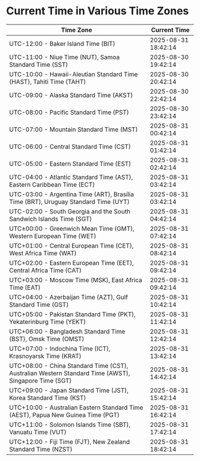 # Current Time in Various Time Zones

| Time Zone | Current Time |
|-----------|--------------|
| UTC-12:00 - Baker Island Time (BIT) | 2025-08-31 18:42:14 |
| UTC-11:00 - Niue Time (NUT), Samoa Standard Time (SST) | 2025-08-30 19:42:14 |
| UTC-10:00 - Hawaii-Aleutian Standard Time (HAST), Tahiti Time (TAHT) | 2025-08-30 20:42:14 |
| UTC-09:00 - Alaska Standard Time (AKST) | 2025-08-30 22:42:14 |
| UTC-08:00 - Pacific Standard Time (PST) | 2025-08-30 23:42:14 |
| UTC-07:00 - Mountain Standard Time (MST) | 2025-08-31 00:42:14 |
| UTC-06:00 - Central Standard Time (CST) | 2025-08-31 01:42:14 |
| UTC-05:00 - Eastern Standard Time (EST) | 2025-08-31 02:42:14 |
| UTC-04:00 - Atlantic Standard Time (AST), Eastern Caribbean Time (ECT) | 2025-08-31 03:42:14 |
| UTC-03:00 - Argentina Time (ART), Brasília Time (BRT), Uruguay Standard Time (UYT) | 2025-08-31 03:42:14 |
| UTC-02:00 - South Georgia and the South Sandwich Islands Time (SGT) | 2025-08-31 04:42:14 |
| UTC±00:00 - Greenwich Mean Time (GMT), Western European Time (WET) | 2025-08-31 07:42:14 |
| UTC+01:00 - Central European Time (CET), West Africa Time (WAT) | 2025-08-31 08:42:14 |
| UTC+02:00 - Eastern European Time (EET), Central Africa Time (CAT) | 2025-08-31 09:42:14 |
| UTC+03:00 - Moscow Time (MSK), East Africa Time (EAT) | 2025-08-31 09:42:14 |
| UTC+04:00 - Azerbaijan Time (AZT), Gulf Standard Time (GST) | 2025-08-31 10:42:14 |
| UTC+05:00 - Pakistan Standard Time (PKT), Yekaterinburg Time (YEKT) | 2025-08-31 11:42:14 |
| UTC+06:00 - Bangladesh Standard Time (BST), Omsk Time (OMST) | 2025-08-31 12:42:14 |
| UTC+07:00 - Indochina Time (ICT), Krasnoyarsk Time (KRAT) | 2025-08-31 13:42:14 |
| UTC+08:00 - China Standard Time (CST), Australian Western Standard Time (AWST), Singapore Time (SGT) | 2025-08-31 14:42:14 |
| UTC+09:00 - Japan Standard Time (JST), Korea Standard Time (KST) | 2025-08-31 15:42:14 |
| UTC+10:00 - Australian Eastern Standard Time (AEST), Papua New Guinea Time (PGT) | 2025-08-31 16:42:14 |
| UTC+11:00 - Solomon Islands Time (SBT), Vanuatu Time (VUT) | 2025-08-31 17:42:14 |
| UTC+12:00 - Fiji Time (FJT), New Zealand Standard Time (NZST) | 2025-08-31 18:42:14 |
